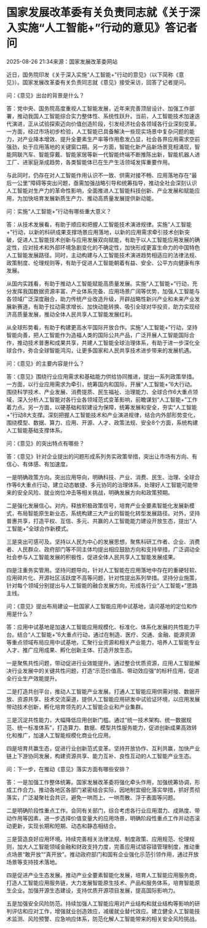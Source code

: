 # 国家发展改革委有关负责同志就《关于深入实施“人工智能+”行动的意见》答记者问

2025-08-26 21:34来源：国家发展改革委网站

近日，国务院印发《关于深入实施“人工智能+”行动的意见》（以下简称《意见》）。国家发展改革委有关负责同志就《意见》接受采访，回答了记者提问。

问：《意见》出台的背景是什么？

答：党中央、国务院高度重视人工智能发展，近年来完善顶层设计、加强工作部署，推动我国人工智能综合实力整体性、系统性跃升。当前，人工智能技术加速迭代演进，正从试验探索迈向价值创造阶段，引发经济社会各领域各行业深刻变革。一方面，经过市场初步检验，人工智能已具备解决一些现实场景中复杂问题的能力，对产业降本增效、提升全要素生产率等作用愈发凸显，社会各界应用需求空前强劲，处于应用落地的关键窗口期。另一方面，智能化新产品新场景竞相涌现，智能网联汽车、智能穿戴、智能家居等新一代智能终端不断推陈出新，智能机器人进工厂、进家庭渐成趋势，各类智能体已在生产生活领域发挥重要作用。

与此同时，仍存在对人工智能作用认识不一致、供需对接不畅、应用落地存在“最后一公里”障碍等突出问题，亟需加强战略引导和统筹指导，推动全社会深刻认识人工智能对生产力的革命性影响，全面推进人工智能科技创新、产业发展和赋能应用，为加快培育发展新质生产力、推动高质量发展提供新动能。

问：实施“人工智能+”行动有哪些重大意义？

答：从技术发展看，有助于顺应和把握人工智能技术演进规律。实施“人工智能+”行动，以新的科研成果支撑场景应用落地，以新的应用需求牵引技术创新突破，促进人工智能技术创新与应用发展双向赋能，有助于以人工智能应用发展的确定性，应对技术和外部环境急剧变化的不确定性，加快形成更富生命力的中国特色人工智能发展路径。同时，主动构建与人工智能技术演进趋势相适应的法律法规、政策制度、伦理规则等，有助于促进人工智能朝着有益、安全、公平方向健康有序发展。

从国内实践看，有助于推动人工智能赋能高质量发展。实施“人工智能+”行动，充分发挥我国数据资源丰富、产业体系完备、应用场景广阔等优势，加强人工智能与各领域广泛深度融合，助力传统产业改造升级，开辟战略性新兴产业和未来产业发展新赛道，有助于拉动需求增长、加快动能转换、吸引全球对华投资，助力实现经济高质量发展，推动全体人民共享人工智能发展红利。

从全球形势看，有助于构建更高水平国际开放合作。实施“人工智能+”行动，坚持智能向善，把人工智能作为造福人类的国际公共产品，广泛开展人工智能国际合作，推动技术普惠和成果共享，共建人工智能全球治理体系，有助于进一步深化全球合作，弥合全球智能鸿沟，让更多国家和人民共享技术进步带来的发展机遇。

问：《意见》的主要内容是什么？

答：《意见》围绕行业应用需求和基础能力供给协同推进，提出一系列政策举措。一方面，以行业应用需求为牵引，统筹国内和国际，开展“人工智能+”6大行动。围绕科学技术、产业发展、消费提质、民生福祉、治理能力、全球合作6大重点领域，深入分析人工智能对各行业各领域范式变革影响，前瞻谋划“人工智能+”工作着力点。另一方面，以硬基础和软建设为保障，统筹发展和安全，夯实“人工智能+”行动8大支撑。深刻把握人工智能技术和产业演进规律，结合内外部形势变化，围绕模型、数据、算力、应用、开源、人才、政策法规、安全8个方面，系统构建人工智能基础支撑体系。

问：《意见》的突出特点有哪些？

答：《意见》针对企业提出的问题形成系列务实政策举措，突出让市场有方向、有信心、有体感、有加速度。

一是明确政策方向。突出应用导向，明确科技、产业、消费、民生、治理、全球合作等6大重点行动，建立动态敏捷、多元协同的治理体系，处理好人工智能可能带来的安全风险、就业岗位冲击等相关挑战，明确发展方向和政策预期。

二是强化发展信心。对内，释放积极政策信号，培育产业全要素智能化发展新模式，布局智能原生新业态，系统构建三大产业的智能化转型发展路径。对外，坚持普惠共享，打造平权、互信、多元、共赢的人工智能能力建设开放生态，提出“人工智能+”全球合作新模式。

三是突出可感可及。坚持以人民为中心的发展思想，聚焦科研工作者、企业、消费者、人民群众、政府部门等不同主体均提出相应鼓励方向和支持举措，广泛调动全社会参与人工智能发展的积极性，促进全体人民共享人工智能发展成果。

四是注重务实管用。坚持问题导向，针对人工智能在应用落地中存在的重硬轻软、应用碎片化、开源社区活跃度不高等问题，针对性提出系列举措。坚持分业施策，针对每个领域分别提出与人工智能的融合发展方向，形成各行业“人工智能+”思路主线。

问：《意见》提出布局建设一批国家人工智能应用中试基地，请问基地的定位和作用是什么？

答：应用中试基地是加速人工智能应用规模化、标准化、体系化发展的共性能力平台。结合“人工智能+”6大重点行动，通过在制造、医疗、交通、金融、能源资源等重点领域布局应用中试基地，汇聚行业资源和相关产业能力，培养人工智能专业人才、推广应用成果、孵化创新主体、打造开放生态。

一是聚焦共性问题，带动促进行业效能提升。通过整合优质资源，应用人工智能解决行业发展中的关键共性问题，打造“示范价值高、带动效应强”的标杆应用，促进全行业生产效能提升。

二是打造共创平台，推动人工智能产业发展。打通人工智能应用供需对接、数据开放、资源共享、技术交流渠道，提供人工智能应用研发中试验证环境，以应用发展带动技术创新，孵化培育领先的人工智能企业和产业集群。

三是沉淀共性能力，大幅降低应用创新门槛。通过“统一技术架构、统一数据规范、统一标准体系”，打造算力、数据、模型共性服务能力，促进创新成果高效转化和推广，加速人工智能规模化商业化应用。

四是培育共赢生态，促进行业创新范式变革。坚持开放协作、互利共赢，加快产业链上下游协同发展，构建资源共享、能力互补、良性互动的人工智能产业生态。

问：下一步，在推动《意见》落实方面有哪些安排？

答：一是加强工作整体统筹。国家发展改革委将强化牵头作用，加强统筹协调，形成工作合力。推动各地区各部门紧密结合实际，因地制宜细化落实举措，抓好贯彻落实，广泛凝聚社会共识，避免一哄而上、一哄而散、浮于表面等问题。

二是明确阶段性重点工作。会同有关部门，综合考虑各行业应用潜力、成熟度、带动作用等因素，进一步选择价值变量大的应用场景，明确阶段性重点工作并动态滚动更新，实现长期和短期、动态和静态相结合。

三是营造良好应用环境。持续完善相关法律法规、制度政策、应用规范、伦理规则，加大人工智能领域金融和财政支持力度，完善应用试错容错管理制度，推动重点场景“敢开放”“真开放”。推动政府部门和国有企业强化示范引领作用，通过开放场景等支持技术落地。

四是促进产业生态发展。推动产业全要素智能化发展，培育人工智能应用服务商，打造人工智能应用服务链，大力发展智能原生技术、产品和服务体系，培育智能原生企业。加强开源生态建设，支持优质开源项目发展，提高国际影响力。

五是加强安全风险防范。持续加强人工智能应用对产业结构和就业结构等影响的研判评估和应对工作，增强就业创造效应，减缓就业替代效应。建立健全人工智能技术监测、风险预警、应急响应体系，防范化解人工智能带来的相关安全风险挑战。